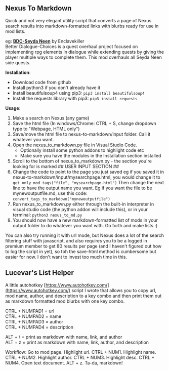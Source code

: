 ## Nexus To Markdown

Quick and not very elegant utility script that converts a page of Nexus search results into markdown-formatted links with blurbs ready for use in mod lists.

eg:
[**BDC-Seyda Neen**](https://www.nexusmods.com/morrowind/mods/51133) by Enclavekiller  
Better Dialogue-Choices is a quest overhaul project focused on implementing rpg elements in dialogue while extending quests by giving the player multiple ways to complete them. This mod overhauls all Seyda Neen side quests.  

**Installation**:

* Download code from github
* Install python3 if you don't already have it
* Install beautifulsoup4 using pip3:
```pip3 install beautifulsoup4```
* Install the requests library with pip3:
```pip3 install requests```

**Usage**:
1. Make a search on Nexus (any game)
2. Save the html file (In windows/Chrome: CTRL + S, change dropdown type to "Webpage, HTML only")
3. Save/move the html file to nexus-to-markdown/input folder. Call it whatever you want.
4. Open the nexus_to_markdown.py file in Visual Studio Code. 
    * Optionally install some python addons to highlight code etc
    * Make sure you have the modules in the Installation section installed
5. Scroll to the bottom of nexus_to_markdown.py - the section you're looking for is marked ## USER INPUT SECTION ## 
6. Change the code to point to the page you just saved
eg if you saved it in nexus-to-markdown/input/mysearchpage.html, you would change it to `get_only_mod_tags("file", "mysearchpage.html")`
Then change the next line to have the output name you want. Eg if you want the file to be mynewoutputfile.md, use this code: `convert_tags_to_markdown("mynewoutputfile")`
7. Run nexus_to_markdown.py either through the built-in interpreter in visual studio code (the python addon will include this), or in your terminal: `python3 nexus_to_md.py`
8. You should now have a new markdown-formatted list of mods in your output folder to do whatever you want with. Go forth and make lists :) 

You can also try running it with url mode, but Nexus does a lot of the search filtering stuff with javascript, and also requires you to be a logged in premium member to get 80 results per page (and I haven't figured out how to log the script in yet), so tbh the save-html method is cumbersome but easier for now. I don't want to invest too much time in this.


## Lucevar's List Helper
A little autohotkey [https://www.autohotkey.com/](https://www.autohotkey.com/) script I wrote that allows you to copy url, mod name, author, and description to a key combo and then print them out as markdown formatted mod blurbs with one key combo. 

CTRL + NUMPAD1 = url  
CTRL + NUMPAD2 = name  
CTRL + NUMPAD3 = author  
CTRL + NUMPAD4 = description  

ALT + \ = print as markdown with name, link, and author  
ALT + z = print as markdown with name, link, author, and description  

Workflow: Go to mod page. Highlight url. CTRL + NUM1. Highlight name. CTRL + NUM2. Highlight author. CTRL + NUM3. Highlight desc. CTRL + NUM4. Open text document. ALT + z. Ta-da, markdown!  
